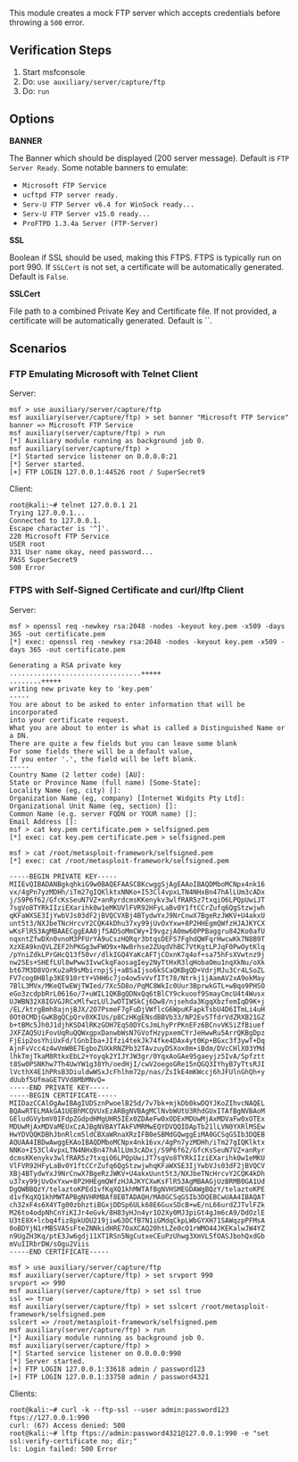 This module creates a mock FTP server which accepts credentials before throwing a `500` error.

## Verification Steps

  1. Start msfconsole
  2. Do: ```use auxiliary/server/capture/ftp```
  3. Do: ```run```

## Options

  **BANNER**

  The Banner which should be displayed (200 server message).  Default is `FTP Server Ready`.
  Some notable banners to emulate:

  * `Microsoft FTP Service`
  * `ucftpd FTP server ready.`
  * `Serv-U FTP Server v6.4 for WinSock ready...`
  * `Serv-U FTP Server v15.0 ready...`
  * `ProFTPD 1.3.4a Server (FTP-Server)`

  **SSL**

  Boolean if SSL should be used, making this FTPS.  FTPS is typically run on port 990.  If `SSLCert` is not set, a certificate
  will be automatically generated.  Default is `False`.

  **SSLCert**

  File path to a combined Private Key and Certificate file.  If not provided, a certificate will be automatically
  generated.  Default is ``.

## Scenarios

### FTP Emulating Microsoft with Telnet Client

Server:

```
msf > use auxiliary/server/capture/ftp
msf auxiliary(server/capture/ftp) > set banner "Microsoft FTP Service"
banner => Microsoft FTP Service
msf auxiliary(server/capture/ftp) > run
[*] Auxiliary module running as background job 0.
msf auxiliary(server/capture/ftp) > 
[*] Started service listener on 0.0.0.0:21 
[*] Server started.
[+] FTP LOGIN 127.0.0.1:44526 root / SuperSecret9
```

Client:

```
root@kali:~# telnet 127.0.0.1 21
Trying 127.0.0.1...
Connected to 127.0.0.1.
Escape character is '^]'.
220 Microsoft FTP Service
USER root
331 User name okay, need password...
PASS SuperSecret9  
500 Error
```

### FTPS with Self-Signed Certificate and curl/lftp Client

Server:

```
msf > openssl req -newkey rsa:2048 -nodes -keyout key.pem -x509 -days 365 -out certificate.pem
[*] exec: openssl req -newkey rsa:2048 -nodes -keyout key.pem -x509 -days 365 -out certificate.pem

Generating a RSA private key
.................................+++++
........+++++
writing new private key to 'key.pem'
-----
You are about to be asked to enter information that will be incorporated
into your certificate request.
What you are about to enter is what is called a Distinguished Name or a DN.
There are quite a few fields but you can leave some blank
For some fields there will be a default value,
If you enter '.', the field will be left blank.
-----
Country Name (2 letter code) [AU]:
State or Province Name (full name) [Some-State]:
Locality Name (eg, city) []:
Organization Name (eg, company) [Internet Widgits Pty Ltd]:
Organizational Unit Name (eg, section) []:
Common Name (e.g. server FQDN or YOUR name) []:
Email Address []:
msf > cat key.pem certificate.pem > selfsigned.pem
[*] exec: cat key.pem certificate.pem > selfsigned.pem

msf > cat /root/metasploit-framework/selfsigned.pem
[*] exec: cat /root/metasploit-framework/selfsigned.pem

-----BEGIN PRIVATE KEY-----
MIIEvQIBADANBgkqhkiG9w0BAQEFAASCBKcwggSjAgEAAoIBAQDMboMCNpx4nk16
vx/4gPn7yzMDHh/iTm27gIQKlktxNNKo+I53Cl4vpxLTN4NHxBn47hAlLUm3cADx
j/S9P6f62/GfcKsSeuN7VZ+anRyrdcmsKKenykv3wlfRAR5z7txqiO6LPQpUwiJT
7sgVo8TYRkIIziEXarihk0w1eMKUVlFVR92HFyLaBv0Y1ftCCrZufq6QgStzwjwh
qKFaWXSE3IjYwbVJs03dF2jBVQCVXBj4BTydwYxJ9NrCnwX7BgeRzJWKV+U4akxU
unt5t3/NXJbeTNcHrcvY2CQK4kDhu37xy99jUvOxYxw+8P2HHEgmQWfzHJAJKYCX
wKsFlR53AgMBAAECggEAA0jfSADSoMmCWy+I9vgzjA0mw60PPBaggru842Ko0afU
nqxntZfwDXn0vnoM3PFUrYA9uCszHQRqr3btqsDEFS7FghdQWFqrHwcwKk7N8B9T
XzXEA9knQVLZEF2hPKGg3wFWO9x+NwBrhse2ZUqdVhBC7VtKgtLPJqF0PwOytKlq
/pYniZdkLPrGHcQ13f50vr/dlkIGQ4YaKcAFTjCOxnK7q4of+sa75hFsXVwtnz9j
nw2SEs+SHEfLUl8wPww3IvwCkqFaosagIey2NyTtHxR3lqHobaOmu1nqXkNu/oXk
bt67M3D8VOrKu2aR9sMbirnpjSj+aBSaIjso6kSCaQKBgQD+VdrjMJu3Cr4LSoZL
FV7cog0HBlp3KE910rtY+VHH6c7jo4ow5vVvfITt78/Ntrkj1jAamAV2xA9okMay
7BlL3MVx/MKeQTwEWjTWIed/7Xc5D8o/PqMC8WkIc0Uur3BprwkGTL+wBqo9PHSO
eGo3zcdpbRrL0616o/7+uWIL1QKBgQDNxQq6tBlCY9ckuoof9SmayCmcU4t4Wusx
UJWBN32X8IGVGJRCxMlfwzLUlJwOTIWSkCj6Dw8/njsehda3KgqXbzfemIqD9K+j
/EL/ktrgBmh8ajnjBJX/2O7PsmeF7gFuDjVWflcG6WpuKFapkTsbU4D6ITmLi4uH
0Ot0CMDjGwKBgQCpQrv0XKIUs/p8CzHKgENsdBBVb33/NP2EvSTfdrVdZRXB21GZ
b+tBMc5Jh0J1djhKSD4lRKzGOH7EqS0DYCsJmLhyPrPKnEFz6BCnvVKSiZfBiuef
JXFZAQ5UiFovUqRuQQWxgpxDanwbWsN7GVofHzypxemCYrJeHwwRu5ArrQKBgDpz
FjEip2osYhiUxFd/lGnbIba+JIfzi4tekJk74fke4DAx4yt0Kp+BGxc3f3ywT+Dq
AjnFvVcc4z4wVmWBE7EgboZUXkRNZPb32TAvzuyD5Xox0m+iBdm/DVcCHlX03YMd
lhkTmjTkaM8RtkxEbL2+Yoyqk2YIJYJW3gr/0YqxAoGAe95gaeyjz5IvA/Spfztt
t8Sw0PSNKhw7Th4UwYW1g38Yh/oedHjI/cwV2oegoGRe15nQGQ3IYhyB7yTtsRJI
lVcthX4E1hPRsB3DiuldwWSxJcFhlhm72p/nas/ZsIkE4mKWccj6hJFUlnGhQh+y
dUubf5UfmaGETVVd8MbMNvQ=
-----END PRIVATE KEY-----
-----BEGIN CERTIFICATE-----
MIIDazCCAlOgAwIBAgIUDSznPwoelB25d/7v7bk+mjkDb0kwDQYJKoZIhvcNAQEL
BQAwRTELMAkGA1UEBhMCQVUxEzARBgNVBAgMClNvbWUtU3RhdGUxITAfBgNVBAoM
GEludGVybmV0IFdpZGdpdHMgUHR5IEx0ZDAeFw0xODExMDUwMjAxMDVaFw0xOTEx
MDUwMjAxMDVaMEUxCzAJBgNVBAYTAkFVMRMwEQYDVQQIDApTb21lLVN0YXRlMSEw
HwYDVQQKDBhJbnRlcm5ldCBXaWRnaXRzIFB0eSBMdGQwggEiMA0GCSqGSIb3DQEB
AQUAA4IBDwAwggEKAoIBAQDMboMCNpx4nk16vx/4gPn7yzMDHh/iTm27gIQKlktx
NNKo+I53Cl4vpxLTN4NHxBn47hAlLUm3cADxj/S9P6f62/GfcKsSeuN7VZ+anRyr
dcmsKKenykv3wlfRAR5z7txqiO6LPQpUwiJT7sgVo8TYRkIIziEXarihk0w1eMKU
VlFVR92HFyLaBv0Y1ftCCrZufq6QgStzwjwhqKFaWXSE3IjYwbVJs03dF2jBVQCV
XBj4BTydwYxJ9NrCnwX7BgeRzJWKV+U4akxUunt5t3/NXJbeTNcHrcvY2CQK4kDh
u37xy99jUvOxYxw+8P2HHEgmQWfzHJAJKYCXwKsFlR53AgMBAAGjUzBRMB0GA1Ud
DgQWBBQzY/telaztoKPEd1vfKqXQ1khMWTAfBgNVHSMEGDAWgBQzY/telaztoKPE
d1vfKqXQ1khMWTAPBgNVHRMBAf8EBTADAQH/MA0GCSqGSIb3DQEBCwUAA4IBAQAT
ch32xF4s6X4YTg00zbhztiBGxjDDSp6ULk68E6GuxSDcB+wE/nL66urdZJTvlFZk
M26to4odpNhCnYiKIJr4eGvk/8H83yHJn4yr1O2Xy0MJ3piGt4gJm6cA9/DdOzlE
U3tE8X+lcbq4fiz8pkUOU219jiw63OCfB7N1iGMdqCkpLWbGYXH71SAWqzpPFMsA
0oBDYjN1rMBSVA5sFteZNNkidHRE7OaXCAQ20htLZe0cO1rWMO44JKEKalwJW4YZ
n9UgZH3Kq/ptE3Jw6gdj11XT1RSn5NgCutxeCEuPzUhwg3XmVL5fOASJbohQxdGb
mVuIIRbrDW/sOgu2Viis
-----END CERTIFICATE-----

msf > use auxiliary/server/capture/ftp
msf auxiliary(server/capture/ftp) > set srvport 990
srvport => 990
msf auxiliary(server/capture/ftp) > set ssl true
ssl => true
msf auxiliary(server/capture/ftp) > set sslcert /root/metasploit-framework/selfsigned.pem
sslcert => /root/metasploit-framework/selfsigned.pem
msf auxiliary(server/capture/ftp) > run
[*] Auxiliary module running as background job 0.
msf auxiliary(server/capture/ftp) > 
[*] Started service listener on 0.0.0.0:990 
[*] Server started.
[+] FTP LOGIN 127.0.0.1:33618 admin / password123
[+] FTP LOGIN 127.0.0.1:33758 admin / password4321
```

Clients:

```
root@kali:~# curl -k --ftp-ssl --user admin:password123 ftps://127.0.0.1:990
curl: (67) Access denied: 500
root@kali:~# lftp ftps://admin:password4321@127.0.0.1:990 -e "set ssl:verify-certificate no; dir;"
ls: Login failed: 500 Error
```
